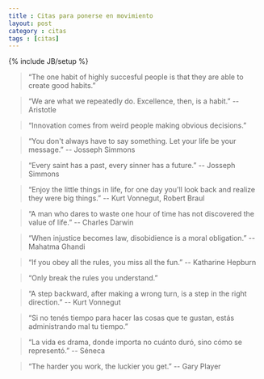 ```yaml
---
title : Citas para ponerse en movimiento
layout: post
category : citas
tags : [citas]
---
```

{% include JB/setup %}

> “The one habit of highly succesful people is that they are able to create good habits.”

> “We are what we repeatedly do. Excellence, then, is a habit.” -- Aristotle

> “Innovation comes from weird people making obvious decisions.”

> “You don't always have to say something. Let your life be your message.” -- Josseph Simmons

> “Every saint has a past, every sinner has a future.” -- Josseph Simmons

> “Enjoy the little things in life, for one day you'll look back and realize they were big things.” -- Kurt Vonnegut, Robert Braul

> “A man who dares to waste one hour of time has not discovered the value of life.” -- Charles Darwin

> “When injustice becomes law, disobidience is a moral obligation.” -- Mahatma Ghandi

> “If you obey all the rules, you miss all the fun.” -- Katharine Hepburn

> “Only break the rules you understand.”

> “A step backward, after making a wrong turn, is a step in the right direction.” -- Kurt Vonnegut

> “Si no tenés tiempo para hacer las cosas que te gustan, estás administrando mal tu tiempo.”

> “La vida es drama, donde importa no cuánto duró, sino cómo se representó.” -- Séneca

> “The harder you work, the luckier you get.” -- Gary Player
